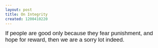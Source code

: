 ```yaml
---
layout: post
title: On Integrity
created: 1200410220
---
```

<p><span style="font-family:Arial, Helvetica, sans-serif;font-size:130%;">If people are good only because they fear punishment, and hope for reward, then we are a sorry lot indeed.</span></p>
